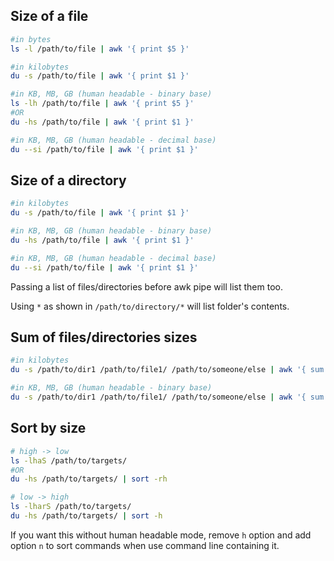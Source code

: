 Size of a file
---

```bash
#in bytes
ls -l /path/to/file | awk '{ print $5 }'

#in kilobytes
du -s /path/to/file | awk '{ print $1 }'

#in KB, MB, GB (human headable - binary base)
ls -lh /path/to/file | awk '{ print $5 }'
#OR
du -hs /path/to/file | awk '{ print $1 }'

#in KB, MB, GB (human headable - decimal base)
du --si /path/to/file | awk '{ print $1 }'
```

Size of a directory
---

```bash
#in kilobytes
du -s /path/to/file | awk '{ print $1 }'

#in KB, MB, GB (human headable - binary base)
du -hs /path/to/file | awk '{ print $1 }'

#in KB, MB, GB (human headable - decimal base)
du --si /path/to/file | awk '{ print $1 }'
```

Passing a list of files/directories before awk pipe will list them too.

Using `*` as shown in `/path/to/directory/*` will list folder's contents.

Sum of files/directories sizes
---

```bash
#in kilobytes
du -s /path/to/dir1 /path/to/file1/ /path/to/someone/else | awk '{ sum += $1 } END { print sum }'

#in KB, MB, GB (human headable - binary base)
du -s /path/to/dir1 /path/to/file1/ /path/to/someone/else | awk '{ sum += $1 } END { print sum*1024 }' | numfmt --to=iec-i --suffix=B --format="%.3f"
```
Sort by size
---

```bash
# high -> low
ls -lhaS /path/to/targets/
#OR
du -hs /path/to/targets/ | sort -rh

# low -> high
ls -lharS /path/to/targets/
du -hs /path/to/targets/ | sort -h
```

If you want this without human headable mode, remove `h` option and add option `n` to sort commands when use command line containing it. 
